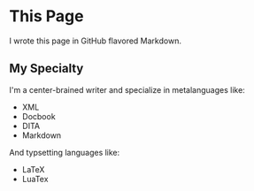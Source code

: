 # This Page

I wrote this page in GitHub flavored Markdown. 

## My Specialty 

I'm a center-brained writer and specialize in metalanguages like: 

- XML
- Docbook
- DITA
- Markdown

And typsetting languages like:

- LaTeX
- LuaTex

 <a href="https://github.com/AFeldsteen/AF79/blob/main/User%20Manual3.pdf" download="User Manual."> 
